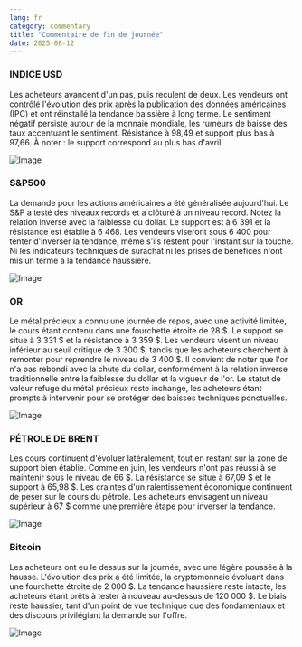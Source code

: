 ```yaml
---
lang: fr
category: commentary
title: "Commentaire de fin de journée"
date: 2025-08-12
---
```


### INDICE USD

Les acheteurs avancent d'un pas, puis reculent de deux. Les vendeurs ont contrôlé l'évolution des prix après la publication des données américaines (IPC) et ont réinstallé la tendance baissière à long terme. Le sentiment négatif persiste autour de la monnaie mondiale, les rumeurs de baisse des taux accentuant le sentiment. Résistance à 98,49 et support plus bas à 97,66. À noter : le support correspond au plus bas d'avril.

![Image](https://markleighedu.github.io/img/Aug-2025/12-Aug-2025/usdindex.jpg)

### S&P500

La demande pour les actions américaines a été généralisée aujourd'hui. Le S&P a testé des niveaux records et a clôturé à un niveau record. Notez la relation inverse avec la faiblesse du dollar. Le support est à 6 391 et la résistance est établie à 6 468. Les vendeurs viseront sous 6 400 pour tenter d'inverser la tendance, même s'ils restent pour l'instant sur la touche. Ni les indicateurs techniques de surachat ni les prises de bénéfices n'ont mis un terme à la tendance haussière.

![Image](https://markleighedu.github.io/img/Aug-2025/12-Aug-2025/sp500.jpg)

### OR

Le métal précieux a connu une journée de repos, avec une activité limitée, le cours étant contenu dans une fourchette étroite de 28 $. Le support se situe à 3 331 $ et la résistance à 3 359 $. Les vendeurs visent un niveau inférieur au seuil critique de 3 300 $, tandis que les acheteurs cherchent à remonter pour reprendre le niveau de 3 400 $. Il convient de noter que l'or n'a pas rebondi avec la chute du dollar, conformément à la relation inverse traditionnelle entre la faiblesse du dollar et la vigueur de l'or. Le statut de valeur refuge du métal précieux reste inchangé, les acheteurs étant prompts à intervenir pour se protéger des baisses techniques ponctuelles.

![Image](https://markleighedu.github.io/img/Aug-2025/12-Aug-2025/gold.jpg)

### PÉTROLE DE BRENT

Les cours continuent d'évoluer latéralement, tout en restant sur la zone de support bien établie. Comme en juin, les vendeurs n'ont pas réussi à se maintenir sous le niveau de 66 $. La résistance se situe à 67,09 $ et le support à 65,98 $. Les craintes d'un ralentissement économique continuent de peser sur le cours du pétrole. Les acheteurs envisagent un niveau supérieur à 67 $ comme une première étape pour inverser la tendance.

![Image](https://markleighedu.github.io/img/Aug-2025/12-Aug-2025/brentoil.jpg)

### Bitcoin

Les acheteurs ont eu le dessus sur la journée, avec une légère poussée à la hausse. L'évolution des prix a été limitée, la cryptomonnaie évoluant dans une fourchette étroite de 2 000 $. La tendance haussière reste intacte, les acheteurs étant prêts à tester à nouveau au-dessus de 120 000 $. Le biais reste haussier, tant d'un point de vue technique que des fondamentaux et des discours privilégiant la demande sur l'offre.

![Image](https://markleighedu.github.io/img/Aug-2025/12-Aug-2025/bitcoin.jpg)

